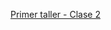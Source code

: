 


[Primer taller -  Clase 2](https://franciscomeneses.github.io/Tercera-clase/tercera_catedra.html)
